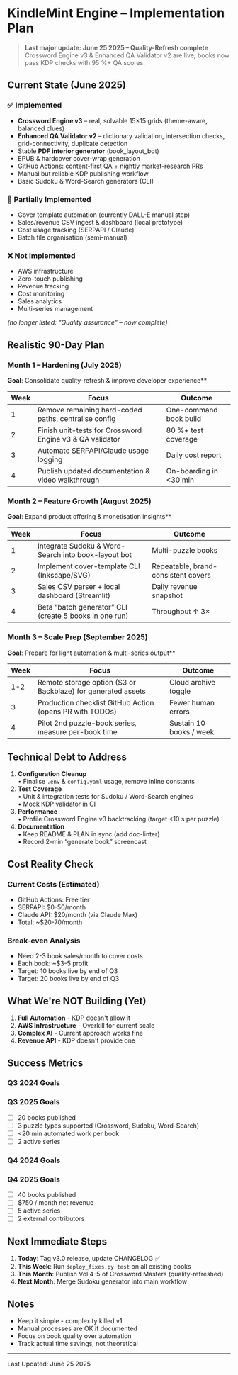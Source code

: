 # KindleMint Engine – Implementation Plan

> **Last major update: June 25 2025 – Quality-Refresh complete**  
> Crossword Engine v3 & Enhanced QA Validator v2 are live; books now pass KDP checks with 95 %+ QA scores.

## Current State (June 2025)

### ✅ Implemented
- **Crossword Engine v3** – real, solvable 15×15 grids (theme-aware, balanced clues)  
- **Enhanced QA Validator v2** – dictionary validation, intersection checks, grid-connectivity, duplicate detection  
- Stable **PDF interior generator** (book_layout_bot)  
- EPUB & hardcover cover-wrap generation  
- GitHub Actions: content-first QA + nightly market-research PRs  
- Manual but reliable KDP publishing workflow  
- Basic Sudoku & Word-Search generators (CLI)

### 🚧 Partially Implemented
- Cover template automation (currently DALL-E manual step)  
- Sales/revenue CSV ingest & dashboard (local prototype)  
- Cost usage tracking (SERPAPI / Claude)  
- Batch file organisation (semi-manual)

### ❌ Not Implemented
- AWS infrastructure
- Zero-touch publishing
- Revenue tracking
- Cost monitoring
- Sales analytics
- Multi-series management

_(no longer listed: “Quality assurance” – now complete)_

## Realistic 90-Day Plan
### Month 1 – Hardening (July 2025)
**Goal**: Consolidate quality-refresh & improve developer experience**

| Week | Focus | Outcome |
|------|-------|---------|
| 1 | Remove remaining hard-coded paths, centralise config | One-command book build |
| 2 | Finish unit-tests for Crossword Engine v3 & QA validator | 80 %+ test coverage |
| 3 | Automate SERPAPI/Claude usage logging | Daily cost report |
| 4 | Publish updated documentation & video walkthrough | On-boarding in <30 min |

### Month 2 – Feature Growth (August 2025)
**Goal**: Expand product offering & monetisation insights**

| Week | Focus | Outcome |
|------|-------|---------|
| 1 | Integrate Sudoku & Word-Search into book-layout bot | Multi-puzzle books |
| 2 | Implement cover-template CLI (Inkscape/SVG) | Repeatable, brand-consistent covers |
| 3 | Sales CSV parser + local dashboard (Streamlit) | Daily revenue snapshot |
| 4 | Beta “batch generator” CLI (create 5 books in one run) | Throughput ↑ 3× |

### Month 3 – Scale Prep (September 2025)
**Goal**: Prepare for light automation & multi-series output**

| Week | Focus | Outcome |
|------|-------|---------|
| 1-2 | Remote storage option (S3 or Backblaze) for generated assets | Cloud archive toggle |
| 3 | Production checklist GitHub Action (opens PR with TODOs) | Fewer human errors |
| 4 | Pilot 2nd puzzle-book series, measure per-book time | Sustain 10 books / week |

## Technical Debt to Address

1. **Configuration Cleanup**  
   • Finalise `.env` & `config.yaml` usage, remove inline constants  
2. **Test Coverage**  
   • Unit & integration tests for Sudoku / Word-Search engines  
   • Mock KDP validator in CI  
3. **Performance**  
   • Profile Crossword Engine v3 backtracking (target <10 s per puzzle)  
4. **Documentation**  
   • Keep README & PLAN in sync (add doc-linter)  
   • Record 2-min “generate book” screencast

## Cost Reality Check

### Current Costs (Estimated)
- GitHub Actions: Free tier
- SERPAPI: $0-50/month
- Claude API: $20/month (via Claude Max)
- Total: ~$20-70/month

### Break-even Analysis
- Need 2-3 book sales/month to cover costs
- Each book: ~$3-5 profit
- Target: 10 books live by end of Q3
 - Target: 20 books live by end of Q3

## What We're NOT Building (Yet)

1. **Full Automation** - KDP doesn't allow it
2. **AWS Infrastructure** - Overkill for current scale
3. **Complex AI** - Current approach works fine
4. **Revenue API** - KDP doesn't provide one

## Success Metrics

### Q3 2024 Goals
### Q3 2025 Goals
- [ ] 20 books published
- [ ] 3 puzzle types supported (Crossword, Sudoku, Word-Search)
- [ ] <20 min automated work per book
- [ ] 2 active series

### Q4 2024 Goals
### Q4 2025 Goals
- [ ] 40 books published
- [ ] $750 / month net revenue
- [ ] 5 active series
- [ ] 2 external contributors

## Next Immediate Steps

1. **Today**: Tag v3.0 release, update CHANGELOG ✅  
2. **This Week**: Run `deploy_fixes.py test` on all existing books  
3. **This Month**: Publish Vol 4-5 of Crossword Masters (quality-refreshed)  
4. **Next Month**: Merge Sudoku generator into main workflow

## Notes

- Keep it simple - complexity killed v1
- Manual processes are OK if documented
- Focus on book quality over automation
- Track actual time savings, not theoretical

---

Last Updated: June 25 2025